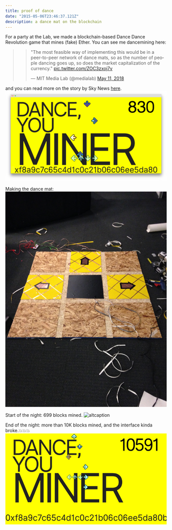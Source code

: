 ```yaml
---
title: proof of dance
date: "2015-05-06T23:46:37.121Z"
description: a dance mat on the blockchain
---
```


For a party at the Lab, we made a blockchain-based Dance Dance Revolution game that mines (fake) Ether. You can see me dancemining here:

> <blockquote class="twitter-tweet"><p lang="en" dir="ltr">&quot;The most feasible way of implementing this would be in a peer-to-peer network of dance mats, so as the number of people dancing goes up, so does the market capitalization of the currency.&quot; <a href="https://t.co/ZOC3zxoj7v">pic.twitter.com/ZOC3zxoj7v</a></p>&mdash; MIT Media Lab (@medialab) <a href="https://twitter.com/medialab/status/995030432163991552?ref_src=twsrc%5Etfw">May 11, 2018</a></blockquote>

and you can read more on the story by Sky News <a href="https://news.sky.com/story/in-the-future-youll-mine-cryptocurrency-by-dancing-11374514" target="_blank">here</a>.
![altcaption](proofofdance.png)

<span class="caption">Making the dance mat:</span>
![altcaption](proofofdance1.JPG)

<span class="caption">Start of the night: 699 blocks mined.</span>
![altcaption](2.jpg)

<span class="caption">End of the night: more than 10K blocks mined, and the interface kinda broke.💥💥💥</span>
![altcaption](3.jpg)
